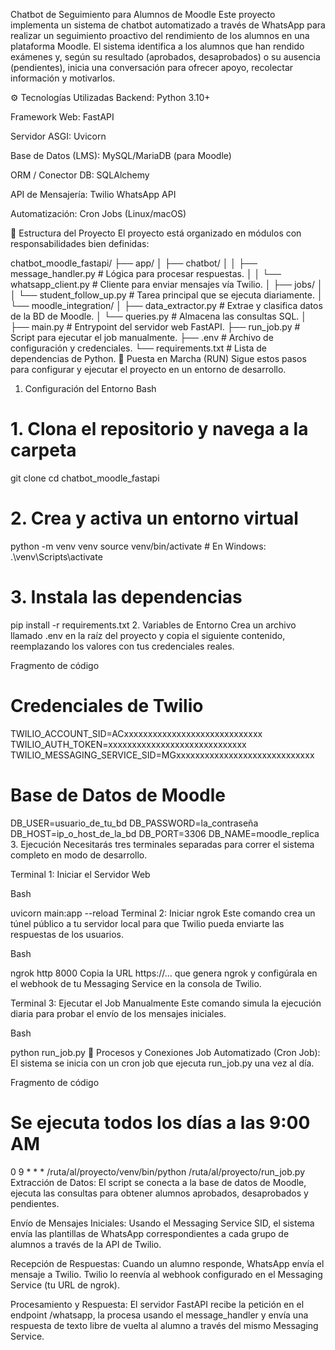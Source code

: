 Chatbot de Seguimiento para Alumnos de Moodle
Este proyecto implementa un sistema de chatbot automatizado a través de WhatsApp para realizar un seguimiento proactivo del rendimiento de los alumnos en una plataforma Moodle. El sistema identifica a los alumnos que han rendido exámenes y, según su resultado (aprobados, desaprobados) o su ausencia (pendientes), inicia una conversación para ofrecer apoyo, recolectar información y motivarlos.

⚙️ Tecnologías Utilizadas
Backend: Python 3.10+

Framework Web: FastAPI

Servidor ASGI: Uvicorn

Base de Datos (LMS): MySQL/MariaDB (para Moodle)

ORM / Conector DB: SQLAlchemy

API de Mensajería: Twilio WhatsApp API

Automatización: Cron Jobs (Linux/macOS)

📂 Estructura del Proyecto
El proyecto está organizado en módulos con responsabilidades bien definidas:

chatbot_moodle_fastapi/
├── app/
│   ├── chatbot/
│   │   ├── message_handler.py  # Lógica para procesar respuestas.
│   │   └── whatsapp_client.py  # Cliente para enviar mensajes vía Twilio.
│   ├── jobs/
│   │   └── student_follow_up.py  # Tarea principal que se ejecuta diariamente.
│   └── moodle_integration/
│       ├── data_extractor.py   # Extrae y clasifica datos de la BD de Moodle.
│       └── queries.py          # Almacena las consultas SQL.
│
├── main.py                     # Entrypoint del servidor web FastAPI.
├── run_job.py                  # Script para ejecutar el job manualmente.
├── .env                        # Archivo de configuración y credenciales.
└── requirements.txt            # Lista de dependencias de Python.
🚀 Puesta en Marcha (RUN)
Sigue estos pasos para configurar y ejecutar el proyecto en un entorno de desarrollo.

1. Configuración del Entorno
Bash

# 1. Clona el repositorio y navega a la carpeta
git clone <tu-repositorio>
cd chatbot_moodle_fastapi

# 2. Crea y activa un entorno virtual
python -m venv venv
source venv/bin/activate  # En Windows: .\venv\Scripts\activate

# 3. Instala las dependencias
pip install -r requirements.txt
2. Variables de Entorno
Crea un archivo llamado .env en la raíz del proyecto y copia el siguiente contenido, reemplazando los valores con tus credenciales reales.

Fragmento de código

# Credenciales de Twilio
TWILIO_ACCOUNT_SID=ACxxxxxxxxxxxxxxxxxxxxxxxxxxxxx
TWILIO_AUTH_TOKEN=xxxxxxxxxxxxxxxxxxxxxxxxxxxxx
TWILIO_MESSAGING_SERVICE_SID=MGxxxxxxxxxxxxxxxxxxxxxxxxxxxxx

# Base de Datos de Moodle
DB_USER=usuario_de_tu_bd
DB_PASSWORD=la_contraseña
DB_HOST=ip_o_host_de_la_bd
DB_PORT=3306
DB_NAME=moodle_replica
3. Ejecución
Necesitarás tres terminales separadas para correr el sistema completo en modo de desarrollo.

Terminal 1: Iniciar el Servidor Web

Bash

uvicorn main:app --reload
Terminal 2: Iniciar ngrok
Este comando crea un túnel público a tu servidor local para que Twilio pueda enviarte las respuestas de los usuarios.

Bash

ngrok http 8000
Copia la URL https://... que genera ngrok y configúrala en el webhook de tu Messaging Service en la consola de Twilio.

Terminal 3: Ejecutar el Job Manualmente
Este comando simula la ejecución diaria para probar el envío de los mensajes iniciales.

Bash

python run_job.py
🔄 Procesos y Conexiones
Job Automatizado (Cron Job): El sistema se inicia con un cron job que ejecuta run_job.py una vez al día.

Fragmento de código

# Se ejecuta todos los días a las 9:00 AM
0 9 * * * /ruta/al/proyecto/venv/bin/python /ruta/al/proyecto/run_job.py
Extracción de Datos: El script se conecta a la base de datos de Moodle, ejecuta las consultas para obtener alumnos aprobados, desaprobados y pendientes.

Envío de Mensajes Iniciales: Usando el Messaging Service SID, el sistema envía las plantillas de WhatsApp correspondientes a cada grupo de alumnos a través de la API de Twilio.

Recepción de Respuestas: Cuando un alumno responde, WhatsApp envía el mensaje a Twilio. Twilio lo reenvía al webhook configurado en el Messaging Service (tu URL de ngrok).

Procesamiento y Respuesta: El servidor FastAPI recibe la petición en el endpoint /whatsapp, la procesa usando el message_handler y envía una respuesta de texto libre de vuelta al alumno a través del mismo Messaging Service.
